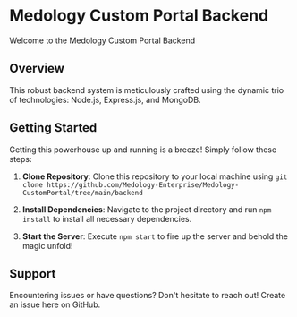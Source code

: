 # Medology Custom Portal Backend

Welcome to the Medology Custom Portal Backend 

## Overview 

This robust backend system is meticulously crafted using the dynamic trio of technologies: Node.js, Express.js, and MongoDB.

## Getting Started

Getting this powerhouse up and running is a breeze! Simply follow these steps:

1. **Clone Repository**: Clone this repository to your local machine using `git clone https://github.com/Medology-Enterprise/Medology-CustomPortal/tree/main/backend`

2. **Install Dependencies**: Navigate to the project directory and run `npm install` to install all necessary dependencies.

3. **Start the Server**: Execute `npm start` to fire up the server and behold the magic unfold!

## Support

Encountering issues or have questions? Don't hesitate to reach out! Create an issue here on GitHub.
